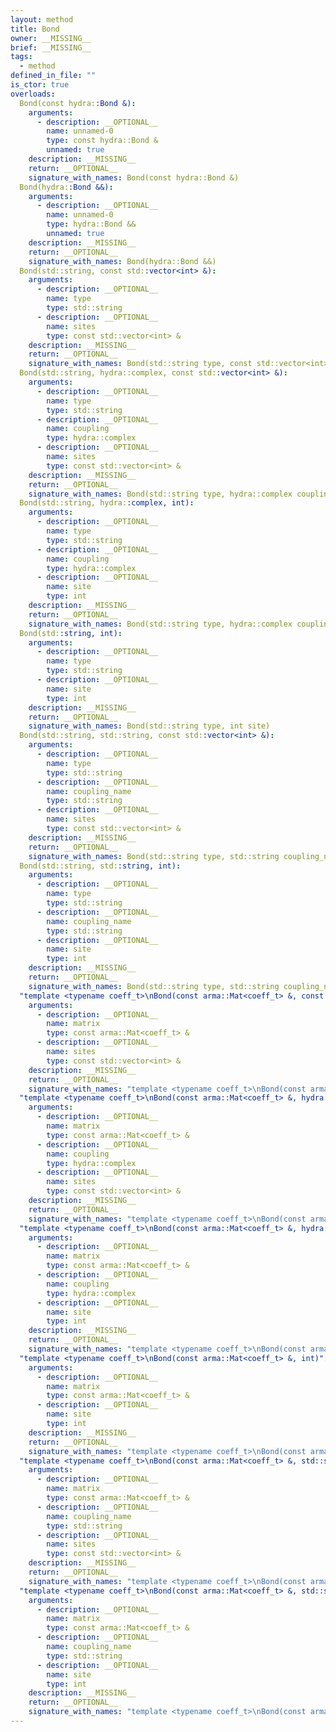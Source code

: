 ```yaml
---
layout: method
title: Bond
owner: __MISSING__
brief: __MISSING__
tags:
  - method
defined_in_file: ""
is_ctor: true
overloads:
  Bond(const hydra::Bond &):
    arguments:
      - description: __OPTIONAL__
        name: unnamed-0
        type: const hydra::Bond &
        unnamed: true
    description: __MISSING__
    return: __OPTIONAL__
    signature_with_names: Bond(const hydra::Bond &)
  Bond(hydra::Bond &&):
    arguments:
      - description: __OPTIONAL__
        name: unnamed-0
        type: hydra::Bond &&
        unnamed: true
    description: __MISSING__
    return: __OPTIONAL__
    signature_with_names: Bond(hydra::Bond &&)
  Bond(std::string, const std::vector<int> &):
    arguments:
      - description: __OPTIONAL__
        name: type
        type: std::string
      - description: __OPTIONAL__
        name: sites
        type: const std::vector<int> &
    description: __MISSING__
    return: __OPTIONAL__
    signature_with_names: Bond(std::string type, const std::vector<int> & sites)
  Bond(std::string, hydra::complex, const std::vector<int> &):
    arguments:
      - description: __OPTIONAL__
        name: type
        type: std::string
      - description: __OPTIONAL__
        name: coupling
        type: hydra::complex
      - description: __OPTIONAL__
        name: sites
        type: const std::vector<int> &
    description: __MISSING__
    return: __OPTIONAL__
    signature_with_names: Bond(std::string type, hydra::complex coupling, const std::vector<int> & sites)
  Bond(std::string, hydra::complex, int):
    arguments:
      - description: __OPTIONAL__
        name: type
        type: std::string
      - description: __OPTIONAL__
        name: coupling
        type: hydra::complex
      - description: __OPTIONAL__
        name: site
        type: int
    description: __MISSING__
    return: __OPTIONAL__
    signature_with_names: Bond(std::string type, hydra::complex coupling, int site)
  Bond(std::string, int):
    arguments:
      - description: __OPTIONAL__
        name: type
        type: std::string
      - description: __OPTIONAL__
        name: site
        type: int
    description: __MISSING__
    return: __OPTIONAL__
    signature_with_names: Bond(std::string type, int site)
  Bond(std::string, std::string, const std::vector<int> &):
    arguments:
      - description: __OPTIONAL__
        name: type
        type: std::string
      - description: __OPTIONAL__
        name: coupling_name
        type: std::string
      - description: __OPTIONAL__
        name: sites
        type: const std::vector<int> &
    description: __MISSING__
    return: __OPTIONAL__
    signature_with_names: Bond(std::string type, std::string coupling_name, const std::vector<int> & sites)
  Bond(std::string, std::string, int):
    arguments:
      - description: __OPTIONAL__
        name: type
        type: std::string
      - description: __OPTIONAL__
        name: coupling_name
        type: std::string
      - description: __OPTIONAL__
        name: site
        type: int
    description: __MISSING__
    return: __OPTIONAL__
    signature_with_names: Bond(std::string type, std::string coupling_name, int site)
  "template <typename coeff_t>\nBond(const arma::Mat<coeff_t> &, const std::vector<int> &)":
    arguments:
      - description: __OPTIONAL__
        name: matrix
        type: const arma::Mat<coeff_t> &
      - description: __OPTIONAL__
        name: sites
        type: const std::vector<int> &
    description: __MISSING__
    return: __OPTIONAL__
    signature_with_names: "template <typename coeff_t>\nBond(const arma::Mat<coeff_t> & matrix, const std::vector<int> & sites)"
  "template <typename coeff_t>\nBond(const arma::Mat<coeff_t> &, hydra::complex, const std::vector<int> &)":
    arguments:
      - description: __OPTIONAL__
        name: matrix
        type: const arma::Mat<coeff_t> &
      - description: __OPTIONAL__
        name: coupling
        type: hydra::complex
      - description: __OPTIONAL__
        name: sites
        type: const std::vector<int> &
    description: __MISSING__
    return: __OPTIONAL__
    signature_with_names: "template <typename coeff_t>\nBond(const arma::Mat<coeff_t> & matrix, hydra::complex coupling, const std::vector<int> & sites)"
  "template <typename coeff_t>\nBond(const arma::Mat<coeff_t> &, hydra::complex, int)":
    arguments:
      - description: __OPTIONAL__
        name: matrix
        type: const arma::Mat<coeff_t> &
      - description: __OPTIONAL__
        name: coupling
        type: hydra::complex
      - description: __OPTIONAL__
        name: site
        type: int
    description: __MISSING__
    return: __OPTIONAL__
    signature_with_names: "template <typename coeff_t>\nBond(const arma::Mat<coeff_t> & matrix, hydra::complex coupling, int site)"
  "template <typename coeff_t>\nBond(const arma::Mat<coeff_t> &, int)":
    arguments:
      - description: __OPTIONAL__
        name: matrix
        type: const arma::Mat<coeff_t> &
      - description: __OPTIONAL__
        name: site
        type: int
    description: __MISSING__
    return: __OPTIONAL__
    signature_with_names: "template <typename coeff_t>\nBond(const arma::Mat<coeff_t> & matrix, int site)"
  "template <typename coeff_t>\nBond(const arma::Mat<coeff_t> &, std::string, const std::vector<int> &)":
    arguments:
      - description: __OPTIONAL__
        name: matrix
        type: const arma::Mat<coeff_t> &
      - description: __OPTIONAL__
        name: coupling_name
        type: std::string
      - description: __OPTIONAL__
        name: sites
        type: const std::vector<int> &
    description: __MISSING__
    return: __OPTIONAL__
    signature_with_names: "template <typename coeff_t>\nBond(const arma::Mat<coeff_t> & matrix, std::string coupling_name, const std::vector<int> & sites)"
  "template <typename coeff_t>\nBond(const arma::Mat<coeff_t> &, std::string, int)":
    arguments:
      - description: __OPTIONAL__
        name: matrix
        type: const arma::Mat<coeff_t> &
      - description: __OPTIONAL__
        name: coupling_name
        type: std::string
      - description: __OPTIONAL__
        name: site
        type: int
    description: __MISSING__
    return: __OPTIONAL__
    signature_with_names: "template <typename coeff_t>\nBond(const arma::Mat<coeff_t> & matrix, std::string coupling_name, int site)"
---
```

